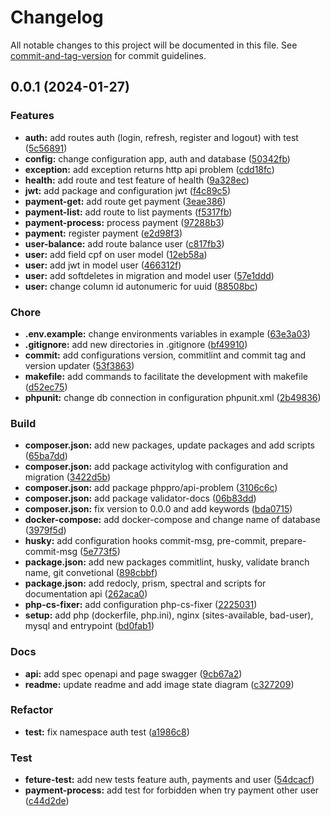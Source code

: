 # Changelog

All notable changes to this project will be documented in this file. See [commit-and-tag-version](https://github.com/absolute-version/commit-and-tag-version) for commit guidelines.

## 0.0.1 (2024-01-27)


### Features

* **auth:** add routes auth (login, refresh, register and logout) with test ([5c56891](https://github.com/pedrosalpr/pedrosa-payments/commit/5c56891fd540e64436be67b98fb127927d0cb4a9))
* **config:** change configuration app, auth and database ([50342fb](https://github.com/pedrosalpr/pedrosa-payments/commit/50342fbbf6ddaf1c55581ffd375c72375d4a8ba6))
* **exception:** add exception returns http api problem ([cdd18fc](https://github.com/pedrosalpr/pedrosa-payments/commit/cdd18fcd7f8324ed9f6433166a307da006c72e42))
* **health:** add route and test feature of health ([9a328ec](https://github.com/pedrosalpr/pedrosa-payments/commit/9a328ec06a0e5f4059396b588cc97059477a42c3))
* **jwt:** add package and configuration jwt ([f4c89c5](https://github.com/pedrosalpr/pedrosa-payments/commit/f4c89c5b684c3c5ba9f7e5f68052d8299c29852e))
* **payment-get:** add route get payment ([3eae386](https://github.com/pedrosalpr/pedrosa-payments/commit/3eae386edef6fbca467cd4e6b9e8d7082cea8396))
* **payment-list:** add route to list payments ([f5317fb](https://github.com/pedrosalpr/pedrosa-payments/commit/f5317fbf1d64e4c665de9d6ac3c1fb427977f91d))
* **payment-process:** process payment ([97288b3](https://github.com/pedrosalpr/pedrosa-payments/commit/97288b3dc7e4a42f4ce7cc2ce21a9e404b106aa7))
* **payment:** register payment ([e2d98f3](https://github.com/pedrosalpr/pedrosa-payments/commit/e2d98f3bb17a70be90b66062125d761c90ee8eed))
* **user-balance:** add route balance user ([c817fb3](https://github.com/pedrosalpr/pedrosa-payments/commit/c817fb36d71da88c789db111b53639cf076d67f4))
* **user:** add field cpf on user model ([12eb58a](https://github.com/pedrosalpr/pedrosa-payments/commit/12eb58a967da9dfe1338bcba5699850fe9935e4d))
* **user:** add jwt in model user ([466312f](https://github.com/pedrosalpr/pedrosa-payments/commit/466312f1cb09b182d955c084be79a96edc8fd3da))
* **user:** add softdeletes in migration and model user ([57e1ddd](https://github.com/pedrosalpr/pedrosa-payments/commit/57e1dddce358b0596369430bcc46a57056c10702))
* **user:** change column id autonumeric for uuid ([88508bc](https://github.com/pedrosalpr/pedrosa-payments/commit/88508bcc994e1d97e2cfc03d6c451658d0f2be77))


### Chore

* **.env.example:** change environments variables in example ([63e3a03](https://github.com/pedrosalpr/pedrosa-payments/commit/63e3a03f53b5c34ce7116829ad3d299752ee6ac8))
* **.gitignore:** add new directories in .gitignore ([bf49910](https://github.com/pedrosalpr/pedrosa-payments/commit/bf4991031a99bc2ba0e7831e3695c828fa289e9e))
* **commit:** add configurations version, commitlint and commit tag and version updater ([53f3863](https://github.com/pedrosalpr/pedrosa-payments/commit/53f38637160e357c6c8b8f86c67813a6d4526b06))
* **makefile:** add commands to facilitate the development with makefile ([d52ec75](https://github.com/pedrosalpr/pedrosa-payments/commit/d52ec7505b6d344959a3fd76437aba96ec237b2d))
* **phpunit:** change db connection in configuration phpunit.xml ([2b49836](https://github.com/pedrosalpr/pedrosa-payments/commit/2b49836379d95e6f394780f8e74c2bdc0b28d679))


### Build

* **composer.json:** add new packages, update packages and add scripts ([65ba7dd](https://github.com/pedrosalpr/pedrosa-payments/commit/65ba7dd5225bd5100bfc437952cf035b68aec07a))
* **composer.json:** add package activitylog with configuration and migration ([3422d5b](https://github.com/pedrosalpr/pedrosa-payments/commit/3422d5bdb6ecb689b7350b8ee90a2c732176d28c))
* **composer.json:** add package phppro/api-problem ([3106c6c](https://github.com/pedrosalpr/pedrosa-payments/commit/3106c6cc127f6908c63ce2dda60ab1a6bd564672))
* **composer.json:** add package validator-docs ([06b83dd](https://github.com/pedrosalpr/pedrosa-payments/commit/06b83dd185a945670a8fa303486c396af89c9bc7))
* **composer.json:** fix version to 0.0.0 and add keywords ([bda0715](https://github.com/pedrosalpr/pedrosa-payments/commit/bda0715870b5640266011f18d0bcc2845d27159c))
* **docker-compose:** add docker-compose and change name of database ([3979f5d](https://github.com/pedrosalpr/pedrosa-payments/commit/3979f5db51f07e804c005dc950465a539ef855a7))
* **husky:** add configuration hooks commit-msg, pre-commit, prepare-commit-msg ([5e773f5](https://github.com/pedrosalpr/pedrosa-payments/commit/5e773f58fb025d0e56d45373660f9646e023af5f))
* **package.json:** add new packages commitlint, husky, validate branch name, git convetional ([898cbbf](https://github.com/pedrosalpr/pedrosa-payments/commit/898cbbfc5cd02f186cb6fb118fcb1fec9eba9709))
* **package.json:** add redocly, prism, spectral and scripts for documentation api ([262aca0](https://github.com/pedrosalpr/pedrosa-payments/commit/262aca083e217076e18aa94a37c8eb806f1721a6))
* **php-cs-fixer:** add configuration php-cs-fixer ([2225031](https://github.com/pedrosalpr/pedrosa-payments/commit/22250315891268805c5eb7c50711fb1a31662c42))
* **setup:** add php (dockerfile, php.ini), nginx (sites-available, bad-user), mysql and entrypoint ([bd0fab1](https://github.com/pedrosalpr/pedrosa-payments/commit/bd0fab14846283fb903fa0c4db115ad2746762d7))


### Docs

* **api:** add spec openapi and page swagger ([9cb67a2](https://github.com/pedrosalpr/pedrosa-payments/commit/9cb67a2e7c872d50b38bd4f13cccf0c348ffc49f))
* **readme:** update readme and add image state diagram ([c327209](https://github.com/pedrosalpr/pedrosa-payments/commit/c327209c6b9a419eeaea899b61966994c97dd834))


### Refactor

* **test:** fix namespace auth test ([a1986c8](https://github.com/pedrosalpr/pedrosa-payments/commit/a1986c863d1dcf6e4f186593c32fd3d224f9db67))


### Test

* **feture-test:** add new tests feature auth, payments and user ([54dcacf](https://github.com/pedrosalpr/pedrosa-payments/commit/54dcacf189483c90ead95b2bd0f4bda0fe63fef8))
* **payment-process:** add test for forbidden when try payment other user ([c44d2de](https://github.com/pedrosalpr/pedrosa-payments/commit/c44d2dedb47387912cd61e244ad025e0567c3cf7))
